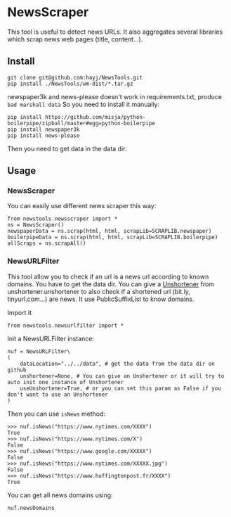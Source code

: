# NewsScraper

This tool is useful to detect news URLs. It also aggregates several libraries which scrap news web pages (title, content...).

## Install

	git clone git@github.com:hayj/NewsTools.git
	pip install ./NewsTools/wm-dist/*.tar.gz

newspaper3k and news-please doesn't work in requirements.txt, produce `bad marshall data`
So you need to install it manually:

	pip install https://github.com/misja/python-boilerpipe/zipball/master#egg=python-boilerpipe
	pip install newspaper3k
	pip install news-please

Then you need to get data in the data dir.

## Usage

### NewsScraper

You can easily use different news scraper this way:

	from newstools.newsscraper import *
	ns = NewsScraper()
	newspaperData = ns.scrap(html, html, scrapLib=SCRAPLIB.newspaper)
	boilerpipeData = ns.scrap(html, html, scrapLib=SCRAPLIB.boilerpipe)
	allScraps = ns.scrapAll()

### NewsURLFilter

This tool allow you to check if an url is a news url according to known domains. You have to get the data dir. You can give a [Unshortener](https://github.com/hayj/Unshortener) from unshortener.unshortener to also check if a shortened url (bit.ly, tinyurl.com...) are news. It use PublicSuffixList to know domains.

Import it

	from newstools.newsurlfilter import *

Init a NewsURLFilter instance:

	nuf = NewsURLFilter\
	(
		dataLocation="../../data", # get the data from the data dir on github
		unshortener=None, # You can give an Unshortener or it will try to auto init one instance of Unshortener
		useUnshortener=True, # or you can set this param as False if you don't want to use an Unshortener
	)

Then you can use `isNews` method:

	>>> nuf.isNews("https://www.nytimes.com/XXXX")
	True
	>>> nuf.isNews("https://www.nytimes.com/X")
	False
	>>> nuf.isNews("https://www.google.com/XXXXX")
	False
	>>> nuf.isNews("https://www.nytimes.com/XXXXX.jpg")
	False
	>>> nuf.isNews("https://www.huffingtonpost.fr/XXXX")
	True

You can get all news domains using:

	nuf.newsDomains

